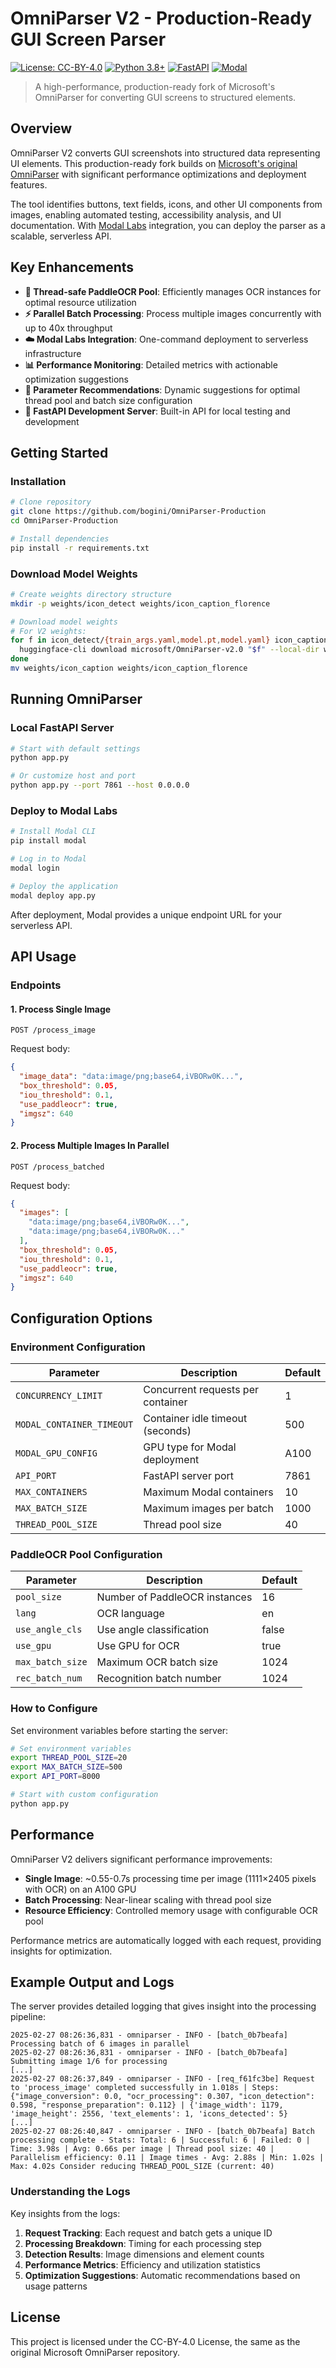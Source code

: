 # OmniParser V2 - Production-Ready GUI Screen Parser

[![License: CC-BY-4.0](https://img.shields.io/badge/License-CC--BY--4.0-blue.svg)](https://creativecommons.org/licenses/by/4.0/)
[![Python 3.8+](https://img.shields.io/badge/python-3.8+-blue.svg)](https://www.python.org/downloads/)
[![FastAPI](https://img.shields.io/badge/FastAPI-0.68.0+-00a393.svg)](https://fastapi.tiangolo.com/)
[![Modal](https://img.shields.io/badge/Modal-Serverless-blueviolet)](https://modal.com/)

> A high-performance, production-ready fork of Microsoft's OmniParser for converting GUI screens to structured elements.

## Overview

OmniParser V2 converts GUI screenshots into structured data representing UI elements. This production-ready fork builds on [Microsoft's original OmniParser](https://github.com/microsoft/OmniParser) with significant performance optimizations and deployment features.

The tool identifies buttons, text fields, icons, and other UI components from images, enabling automated testing, accessibility analysis, and UI documentation. With [Modal Labs](https://modal.com/) integration, you can deploy the parser as a scalable, serverless API.

## Key Enhancements

- **🚀 Thread-safe PaddleOCR Pool**: Efficiently manages OCR instances for optimal resource utilization
- **⚡ Parallel Batch Processing**: Process multiple images concurrently with up to 40x throughput
- **☁️ Modal Labs Integration**: One-command deployment to serverless infrastructure
- **📊 Performance Monitoring**: Detailed metrics with actionable optimization suggestions
- **🔄 Parameter Recommendations**: Dynamic suggestions for optimal thread pool and batch size configuration
- **🧪 FastAPI Development Server**: Built-in API for local testing and development

## Getting Started

### Installation

```bash
# Clone repository
git clone https://github.com/bogini/OmniParser-Production
cd OmniParser-Production

# Install dependencies
pip install -r requirements.txt
```

### Download Model Weights

```bash
# Create weights directory structure
mkdir -p weights/icon_detect weights/icon_caption_florence

# Download model weights
# For V2 weights:
for f in icon_detect/{train_args.yaml,model.pt,model.yaml} icon_caption/{config.json,generation_config.json,model.safetensors}; do 
  huggingface-cli download microsoft/OmniParser-v2.0 "$f" --local-dir weights
done
mv weights/icon_caption weights/icon_caption_florence
```

## Running OmniParser

### Local FastAPI Server

```bash
# Start with default settings
python app.py

# Or customize host and port
python app.py --port 7861 --host 0.0.0.0
```

### Deploy to Modal Labs

```bash
# Install Modal CLI
pip install modal

# Log in to Modal
modal login

# Deploy the application
modal deploy app.py
```

After deployment, Modal provides a unique endpoint URL for your serverless API.

## API Usage

### Endpoints

#### 1. Process Single Image

```
POST /process_image
```

Request body:
```json
{
  "image_data": "data:image/png;base64,iVBORw0K...",
  "box_threshold": 0.05,
  "iou_threshold": 0.1,
  "use_paddleocr": true,
  "imgsz": 640
}
```

#### 2. Process Multiple Images In Parallel

```
POST /process_batched
```

Request body:
```json
{
  "images": [
    "data:image/png;base64,iVBORw0K...",
    "data:image/png;base64,iVBORw0K..."
  ],
  "box_threshold": 0.05,
  "iou_threshold": 0.1,
  "use_paddleocr": true,
  "imgsz": 640
}
```

## Configuration Options

### Environment Configuration

| Parameter | Description | Default |
|-----------|-------------|---------|
| `CONCURRENCY_LIMIT` | Concurrent requests per container | 1 |
| `MODAL_CONTAINER_TIMEOUT` | Container idle timeout (seconds) | 500 |
| `MODAL_GPU_CONFIG` | GPU type for Modal deployment | A100 |
| `API_PORT` | FastAPI server port | 7861 |
| `MAX_CONTAINERS` | Maximum Modal containers | 10 |
| `MAX_BATCH_SIZE` | Maximum images per batch | 1000 |
| `THREAD_POOL_SIZE` | Thread pool size | 40 |

### PaddleOCR Pool Configuration

| Parameter | Description | Default |
|-----------|-------------|---------|
| `pool_size` | Number of PaddleOCR instances | 16 |
| `lang` | OCR language | en |
| `use_angle_cls` | Use angle classification | false |
| `use_gpu` | Use GPU for OCR | true |
| `max_batch_size` | Maximum OCR batch size | 1024 |
| `rec_batch_num` | Recognition batch number | 1024 |

### How to Configure

Set environment variables before starting the server:

```bash
# Set environment variables
export THREAD_POOL_SIZE=20
export MAX_BATCH_SIZE=500
export API_PORT=8000

# Start with custom configuration
python app.py
```

## Performance

OmniParser V2 delivers significant performance improvements:

- **Single Image**: ~0.55-0.7s processing time per image (1111×2405 pixels with OCR) on an A100 GPU
- **Batch Processing**: Near-linear scaling with thread pool size
- **Resource Efficiency**: Controlled memory usage with configurable OCR pool

Performance metrics are automatically logged with each request, providing insights for optimization.

## Example Output and Logs

The server provides detailed logging that gives insight into the processing pipeline:

```
2025-02-27 08:26:36,831 - omniparser - INFO - [batch_0b7beafa] Processing batch of 6 images in parallel
2025-02-27 08:26:36,831 - omniparser - INFO - [batch_0b7beafa] Submitting image 1/6 for processing
[...]
2025-02-27 08:26:37,849 - omniparser - INFO - [req_f61fc3be] Request to 'process_image' completed successfully in 1.018s | Steps: {"image_conversion": 0.0, "ocr_processing": 0.307, "icon_detection": 0.598, "response_preparation": 0.112} | {'image_width': 1179, 'image_height': 2556, 'text_elements': 1, 'icons_detected': 5}
[...]
2025-02-27 08:26:40,847 - omniparser - INFO - [batch_0b7beafa] Batch processing complete - Stats: Total: 6 | Successful: 6 | Failed: 0 | Time: 3.98s | Avg: 0.66s per image | Thread pool size: 40 | Parallelism efficiency: 0.11 | Image times - Avg: 2.88s | Min: 1.02s | Max: 4.02s Consider reducing THREAD_POOL_SIZE (current: 40)
```

### Understanding the Logs

Key insights from the logs:

1. **Request Tracking**: Each request and batch gets a unique ID
2. **Processing Breakdown**: Timing for each processing step
3. **Detection Results**: Image dimensions and element counts
4. **Performance Metrics**: Efficiency and utilization statistics
5. **Optimization Suggestions**: Automatic recommendations based on usage patterns

## License

This project is licensed under the CC-BY-4.0 License, the same as the original Microsoft OmniParser repository.
